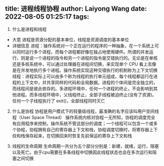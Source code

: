 title: 进程线程协程
author: Laiyong Wang
date: 2022-08-05 01:25:17
tags:
---
1. 什么是进程和线程
- 大意
进程是资源分配的基本单位，线程是资源调度的基本单位
- 详细信息
进程：操作系统对一个正在运行的程序的一种抽象，在一个系统上可以同时运行多个进程，而每个进程都好像在独占地使用硬件。所谓的并发运行，则是说一个进程的指令和另一个进程的指令是交错执行的。无论是在单核还是多核系统中，可以通过处理器在进程间切换，来实现单个 CPU 看上去像是在并发地执行多个进程。操作系统实现这种交错执行的机制称为上下文切换
线程：进程实际上可以由多个称为线程的执行单元组成，每个线程都运行在进程的上下文中，并共享同样的代码和全局数据。进程的个体间是完全独立的，而线程间是彼此依存的。多进程环境中，任何一个进程的终止，不会影响到其他进程。而多线程环境中，父线程终止，全部子线程被迫终止(没有了资源)。任何一个子线程执行了 exit()，全部线程同时灭亡

2. 什么是协程
协程是用户模式下的轻量级线程，最准确的名字应该叫用户空间线程（User Space Thread）
操作系统内核对协程一无所知，协程的调度完全有应用程序来控制，操作系统不管这部分的调度；一个线程可以包含一个或多个协程，协程拥有自己的寄存器上下文和栈，协程调度切换时，将寄存器上下纹和栈保存起来，在切换回来时恢复先前保运的寄存上下文和栈

3. 线程的生命周期
生命周期一共分为五个部分分别是：新建，就绪，运行，阻塞以及死亡。由于cpu需要在多条线程中切换因此线程状态也会在多次运行和阻塞之间切换